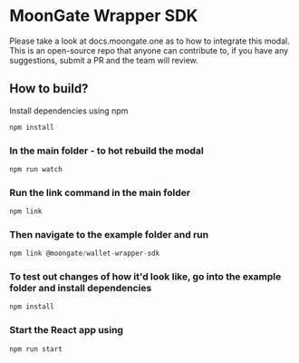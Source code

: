 # MoonGate Wrapper SDK

Please take a look at docs.moongate.one as to how to integrate this modal. This is an open-source repo that anyone can contribute to, if you have any suggestions, submit a PR and the team will review.


## How to build?
Install dependencies using npm
```Javascript
npm install
```

### In the main folder - to hot rebuild the modal

```Javascript
npm run watch
```
### Run the link command in the main folder

```Javascript
npm link
```
### Then navigate to the example folder and run
```Javascript
npm link @moongate/wallet-wrapper-sdk
```

### To test out changes of how it'd look like, go into the example folder and install dependencies

```Javascript
npm install
```

### Start the React app using
```Javascript
npm run start
```

